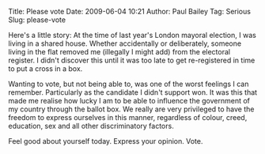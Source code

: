 Title: Please vote
Date: 2009-06-04 10:21
Author: Paul Bailey
Tag: Serious
Slug: please-vote

Here's a little story: At the time of last year's London mayoral
election, I was living in a shared house. Whether accidentally or
deliberately, someone living in the flat removed me (illegally I might
add) from the electoral register. I didn't discover this until it was
too late to get re-registered in time to put a cross in a box.

Wanting to vote, but not being able to, was one of the worst feelings I
can remember. Particularly as the candidate I didn't support won. It was
this that made me realise how lucky I am to be able to influence the
government of my country through the ballot box. We really are very
privileged to have the freedom to express ourselves in this manner,
regardless of colour, creed, education, sex and all other discriminatory
factors.

Feel good about yourself today. Express your opinion. Vote.
